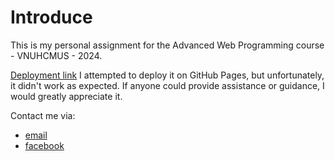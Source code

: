 # Introduce
This is my personal assignment for the Advanced Web Programming course - VNUHCMUS - 2024.

[Deployment link](https://tic-tac-toe-21120262.netlify.app/)
I attempted to deploy it on GitHub Pages, but unfortunately, it didn't work as expected. If anyone could provide assistance or guidance, I would greatly appreciate it.

Contact me via:
  - [email](huukhangtc@gmail.com)
  - [facebook](https://www.facebook.com/sabochee/)